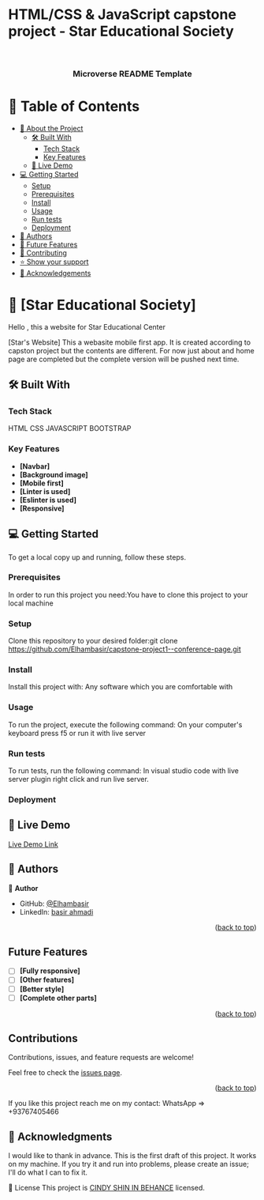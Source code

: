 # HTML/CSS & JavaScript capstone project - Star Educational Society
<a name="readme-top"></a>

<div align="center">
  <br/>

  <h3><b>Microverse README Template</b></h3>

</div>

<!-- TABLE OF CONTENTS -->

# 📗 Table of Contents

- [📖 About the Project](#about-project)
  - [🛠 Built With](#built-with)
    - [Tech Stack](#tech-stack)
    - [Key Features](#key-features)
  - [🚀 Live Demo](#live-demo)
- [💻 Getting Started](#getting-started)
  - [Setup](#setup)
  - [Prerequisites](#prerequisites)
  - [Install](#install)
  - [Usage](#usage)
  - [Run tests](#run-tests)
  - [Deployment](#triangular_flag_on_post-deployment)
- [👥 Authors](#authors)
- [🔭 Future Features](#future-features)
- [🤝 Contributing](#contributing)
- [⭐️ Show your support](#support)
- [🙏 Acknowledgements](#acknowledgements)

<!-- PROJECT DESCRIPTION -->

# 📖 [Star Educational Society] <a name="about-project">
Hello , this a website for Star Educational Center</a>

[Star's Website] This a webasite mobile first app. It is created according to capston project but the contents are different. For now just about and home page are completed but the complete version will be pushed next time.

## 🛠 Built With 

### Tech Stack 
HTML
CSS
JAVASCRIPT
BOOTSTRAP

### Key Features 

- **[Navbar]**
- **[Background image]**
- **[Mobile first]**
- **[Linter is used]**
- **[Eslinter is used]**
- **[Responsive]**

<!-- GETTING STARTED -->

## 💻 Getting Started <a name="getting-started"></a>

To get a local copy up and running, follow these steps.

### Prerequisites

In order to run this project you need:You have to clone this project to your local machine

### Setup

Clone this repository to your desired folder:git clone https://github.com/Elhambasir/capstone-project1--conference-page.git

### Install

Install this project with: Any software which you are comfortable with

### Usage

To run the project, execute the following command: On your computer's keyboard press f5 or run it with live server

### Run tests

To run tests, run the following command: In visual studio code with live server plugin right click and run live server.

### Deployment

## 🚀 Live Demo <a name="Live Demo"></a>

[Live Demo Link](https://elhambasir.github.io/capstone-project1--conference-page/)

<!-- AUTHORS -->

## 👥 Authors <a name="authors"></a>

👤 **Author**

- GitHub: [@Elhambasir](https://github.com/Elhambasir)
- LinkedIn: [basir ahmadi](https://www.linkedin.com/in/basir-ahmadi-8aba89263)

<p align="right">(<a href="#readme-top">back to top</a>)</p>

<!-- FUTURE FEATURES -->
## Future Features

- [ ] **[Fully responsive]**
- [ ] **[Other features]**
- [ ] **[Better style]**
- [ ] **[Complete other parts]**

<p align="right">(<a href="#readme-top">back to top</a>)</p>

<!-- CONTRIBUTING -->
## Contributions

Contributions, issues, and feature requests are welcome!

Feel free to check the [issues page](../../issues/).

<p align="right">(<a href="#readme-top">back to top</a>)</p>

<!-- SUPPORT -->

If you like this project reach me on my contact: WhatsApp => +93767405466


<!-- ACKNOWLEDGEMENTS -->

## 🙏 Acknowledgments <a name="acknowledgements"></a>

I would like to thank in advance. This is the first draft of this project. It works on my machine. If you try it and run into problems, please create an issue; I'll do what I can to fix it.

📝 License
This project is [CINDY SHIN IN BEHANCE](./LICENSE) licensed.
